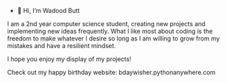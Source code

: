 - 👋 Hi, I’m Wadood Butt

I am a 2nd year computer science student, creating new projects and implementing new ideas
frequently. What I like most about coding is the freedom to make whatever I desire so long as
I am willing to grow from my mistakes and have a resilient mindset.

I hope you enjoy my display of my projects!

Check out my happy birthday website: bdaywisher.pythonanywhere.com 

